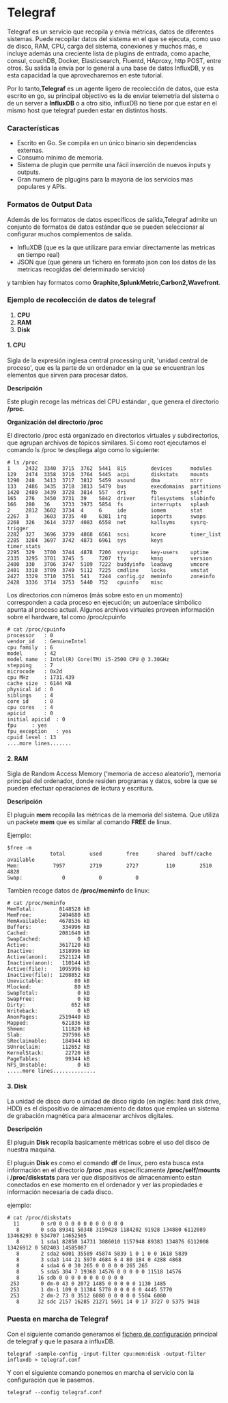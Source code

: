 # Telegraf

Telegraf es un servicio que recopila y envía métricas, datos de diferentes sistemas. 
Puede recopilar datos del sistema en el que se ejecuta, como uso de disco, RAM, CPU, 
carga del sistema, conexiones y muchos más, e incluye además una creciente 
lista de plugins de entrada, como apache, consul, couchDB, Docker, Elasticsearch, 
Fluentd, HAproxy, http POST, entre otros. Su salida la envía por lo general a una base 
de datos InfluxDB, y es esta capacidad la que aprovecharemos en este tutorial.

Por lo tanto,**Telegraf** es un agente ligero de recolección de datos, que esta escrito en go,
su principal objectivo es la de enviar telemetria del sistema o de un server 
a **InfluxDB** o a otro sitio, influxDB no tiene por que estar en el mismo host que telegraf
pueden estar en distintos hosts.


### Características

* Escrito en Go. Se compila en un único binario sin dependencias externas.
* Consumo mínimo de memoria.
* Sistema de plugin que permite una fácil inserción de nuevos inputs y outputs.
* Gran numero de plgugins para la mayoría de los servicios mas populares y APIs.

### Formatos de Output Data 

Además de los formatos de datos específicos de salida,Telegraf admite un conjunto 
de formatos de datos estándar que se pueden seleccionar al configurar muchos complementos de salida.

* InfluXDB (que es la que utilizare para enviar directamente las metricas en tiempo real)
* JSON que (que genera un fichero en formato json con los datos de las metricas recogidas del determinado servicio)

y tambien hay formatos como **Graphite,SplunkMetric,Carbon2,Wavefront**.


### Ejemplo de recolección de datos de telegraf

1. **CPU**
2. **RAM** 
3. **Disk**

#### 1. CPU

Sigla de la expresión inglesa central processing unit, 'unidad central de proceso',
 que es la parte de un ordenador en la que se encuentran los elementos que sirven para procesar datos.

**Descripción**

Este plugin recoge las métricas  del CPU estándar , que genera el 
directorio **/proc**.

**Organización del directorio /proc**

El directorio /proc está organizado en directorios virtuales y subdirectorios, 
que agrupan archivos de tópicos similares. Si como root ejecutamos el comando ls /proc te despliega algo como lo siguiente:

```
# ls /proc
1     2432  3340  3715  3762  5441  815        devices      modules
129   2474  3358  3716  3764  5445  acpi       diskstats    mounts
1290  248   3413  3717  3812  5459  asound     dma          mtrr
133   2486  3435  3718  3813  5479  bus        execdomains  partitions
1420  2489  3439  3728  3814  557   dri        fb           self
165   276   3450  3731  39    5842  driver     filesystems  slabinfo
166   280   36    3733  3973  5854  fs         interrupts   splash
2     2812  3602  3734  4     6     ide        iomem        stat
2267  3     3603  3735  40    6381  irq        ioports      swaps
2268  326   3614  3737  4083  6558  net        kallsyms     sysrq-trigger
2282  327   3696  3739  4868  6561  scsi       kcore        timer_list
2285  3284  3697  3742  4873  6961  sys        keys         timer_stats
2295  329   3700  3744  4878  7206  sysvipc    key-users    uptime
2335  3295  3701  3745  5     7207  tty        kmsg         version
2400  330   3706  3747  5109  7222  buddyinfo  loadavg      vmcore
2401  3318  3709  3749  5112  7225  cmdline    locks        vmstat
2427  3329  3710  3751  541   7244  config.gz  meminfo      zoneinfo
2428  3336  3714  3753  5440  752   cpuinfo    misc
```

Los directorios con números (más sobre esto en un momento) corresponden a cada proceso en ejecución; 
un autoenlace simbólico apunta al proceso actual. Algunos archivos virtuales proveen información sobre el hardware, tal como /proc/cpuinfo

```
# cat /proc/cpuinfo 
processor	: 0
vendor_id	: GenuineIntel
cpu family	: 6
model		: 42
model name	: Intel(R) Core(TM) i5-2500 CPU @ 3.30GHz
stepping	: 7
microcode	: 0x2d
cpu MHz		: 1731.439
cache size	: 6144 KB
physical id	: 0
siblings	: 4
core id		: 0
cpu cores	: 4
apicid		: 0
initial apicid	: 0
fpu		: yes
fpu_exception	: yes
cpuid level	: 13
....more lines.......
```

#### 2. RAM

Sigla de Random Access Memory (‘memoria de acceso aleatorio’), memoria principal 
del ordenador, donde residen programas y datos, sobre la que se pueden efectuar operaciones de lectura y escritura.

**Descripción**

El pluguin **mem** recopila las métricas de la memoria del sistema.
Que utiliza un packete **mem** que es similar al comando  **FREE** de linux.

Ejemplo:

```
$free -m
              total        used        free      shared  buff/cache   available
Mem:           7957        2719        2727         110        2510        4828
Swap:             0           0           0
```
Tambien recoge datos de **/proc/meminfo** de linux:

```
# cat /proc/meminfo 
MemTotal:        8148528 kB
MemFree:         2494680 kB
MemAvailable:    4678536 kB
Buffers:          334996 kB
Cached:          2081640 kB
SwapCached:            0 kB
Active:          3617120 kB
Inactive:        1318996 kB
Active(anon):    2521124 kB
Inactive(anon):   110144 kB
Active(file):    1095996 kB
Inactive(file):  1208852 kB
Unevictable:          80 kB
Mlocked:              80 kB
SwapTotal:             0 kB
SwapFree:              0 kB
Dirty:               652 kB
Writeback:             0 kB
AnonPages:       2519440 kB
Mapped:           621836 kB
Shmem:            111820 kB
Slab:             297596 kB
SReclaimable:     184944 kB
SUnreclaim:       112652 kB
KernelStack:       22720 kB
PageTables:        99344 kB
NFS_Unstable:          0 kB
.....more lines..............
```

#### 3. Disk

La unidad de disco duro o unidad de disco rígido (en inglés: hard disk drive, HDD) 
es el dispositivo de almacenamiento de datos que emplea un sistema de grabación magnética para almacenar archivos digitales.

**Descripción**

El pluguin **Disk** recopila basicamente métricas sobre el uso del disco de nuestra
maquina.

El pluguin **Disk** es como el comando **df** de linux, pero esta busca esta 
información en el directorio **/proc** ,mas especificamente **/proc/self/mounts** i **/proc/diskstats** para ver que dispositivos de 
almacenamiento estan conectados en ese momento en el ordenador y ver las propiedades e información necesaria de cada disco. 

ejemplo:

```
# cat /proc/diskstats 
  11       0 sr0 0 0 0 0 0 0 0 0 0 0 0
   8       0 sda 89341 50348 3159428 1184202 91928 134880 6112089 13468293 0 534707 14652505
   8       1 sda1 82850 14731 3086010 1157948 89383 134876 6112008 13426912 0 502403 14585087
   8       2 sda2 6001 35589 45874 5839 1 0 1 0 0 1618 5839
   8       3 sda3 144 21 5970 4684 6 4 80 184 0 4288 4868
   8       4 sda4 6 0 30 265 0 0 0 0 0 265 265
   8       5 sda5 304 7 19368 14576 0 0 0 0 0 11518 14576
   8      16 sdb 0 0 0 0 0 0 0 0 0 0 0
 253       0 dm-0 43 0 2072 1485 0 0 0 0 0 1130 1485
 253       1 dm-1 109 0 11384 5770 0 0 0 0 0 4445 5770
 253       2 dm-2 73 0 3512 6080 0 0 0 0 0 5504 6080
   8      32 sdc 2157 16285 21271 5691 14 0 17 3727 0 5375 9418
```

### Puesta en marcha de Telegraf

Con el siguiente comando generamos el [fichero de configuración](https://github.com/isx27423760/projecte-franlin/blob/master/telegraf.conf) principal
de telegraf y que le pasara a influxDB. 

```
telegraf -sample-config -input-filter cpu:mem:disk -output-filter influxdb > telegraf.conf
```

Y con el siguiente comando ponemos en marcha el servicio con la configuración que le pasemos. 
```
telegraf --config telegraf.conf	
```







